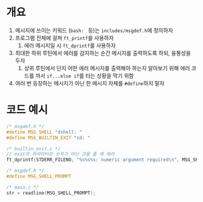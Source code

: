 # 개요

1. 메시지에 쓰이는 키워드 (`bash: ` 등)는 `includes/msgdef.h`에 정의하자
2. 프로그램 전체에 걸쳐 `ft_printf`를 사용하자
   1. 에러 메시지일 시 `ft_dprintf`를 사용하자
3. 최대한 하위 루틴에서 에러를 감지하는 순간 메시지를 출력하도록 하되, 융통성을 두자
   1. 상위 루틴에서 단지 어떤 에러 메시지를 출력해야 하는지 알아보기 위해 에러 코드를 까서 `if...else if`를 타는 상황을 막기 위함
4. 여러 번 등장하는 메시지가 아닌 한 메시지 자체를 `#define`하지 말자

# 코드 예시

```c
/* msgdef.h */
#define MSG_SHELL "dshell: "
#define MSG_BUILTIN_EXIT "cd: "

/* builtin_exit.c */
// exit의 파라미터로 숫자가 아닌 것을 줄 때 에러
ft_dprintf(STDERR_FILENO, "%s%s%s: numeric argument required\n", MSG_SHELL, MSG_BUILTIN_EXIT, argv[1]);
```

```c
/* msgdef.h */
#define MSG_SHELL_PROMPT

/* main.c */
str = readline(MSG_SHELL_PROMPT);
```
